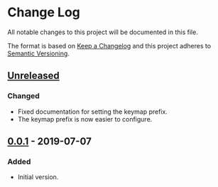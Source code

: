 # Change Log
All notable changes to this project will be documented in this file.

The format is based on [Keep a Changelog](http://keepachangelog.com/)
and this project adheres to [Semantic Versioning](http://semver.org/).


## [Unreleased]


### Changed
- Fixed documentation for setting the keymap prefix.
- The keymap prefix is now easier to configure.


## [0.0.1] - 2019-07-07
### Added
- Initial version.


<!-- links -->
[Unreleased]: https://github.com/plandes/mark-thing-at/compare/v0.0.1...HEAD
[0.0.1]: https://github.com/plandes/mark-thing-at/compare/v0.0.0...v0.0.1
